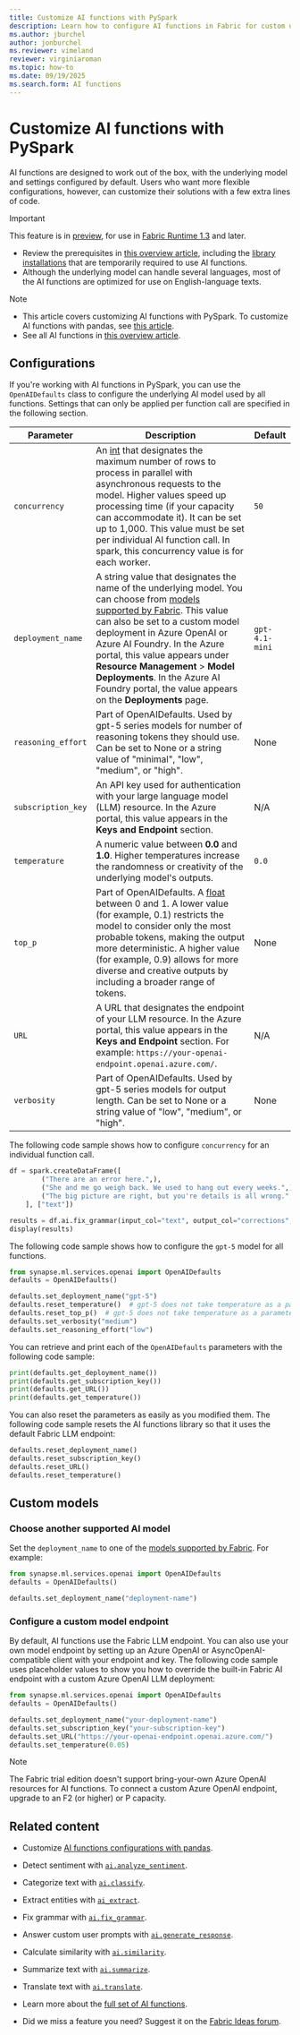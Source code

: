```yaml
---
title: Customize AI functions with PySpark
description: Learn how to configure AI functions in Fabric for custom use. For example, modifying the underlying LLM or other related settings with PySpark.
ms.author: jburchel
author: jonburchel
ms.reviewer: vimeland
reviewer: virginiaroman
ms.topic: how-to
ms.date: 09/19/2025
ms.search.form: AI functions
---
```


# Customize AI functions with PySpark

AI functions are designed to work out of the box, with the underlying model and settings configured by default. Users who want more flexible configurations, however, can customize their solutions with a few extra lines of code.

> [!IMPORTANT]
> This feature is in [preview](../../../get-started/preview.md), for use in [Fabric Runtime 1.3](../../../data-engineering/runtime-1-3.md) and later.
>
> - Review the prerequisites in [this overview article](../overview.md), including the [library installations](../overview.md#getting-started-with-ai-functions) that are temporarily required to use AI functions.
> - Although the underlying model can handle several languages, most of the AI functions are optimized for use on English-language texts.

> [!NOTE]
> - This article covers customizing AI functions with PySpark. To customize AI functions with pandas, see [this article](../pandas/configuration.md).
> - See all AI functions in [this overview article](../overview.md).

## Configurations

If you're working with AI functions in PySpark, you can use the `OpenAIDefaults` class to configure the underlying AI model used by all functions. Settings that can  only be applied per function call are specified in the following section.

| Parameter | Description | Default |
|---|---|---|
| `concurrency` | An [int](https://docs.python.org/3/library/functions.html#int) that designates the maximum number of rows to process in parallel with asynchronous requests to the model. Higher values speed up processing time (if your capacity can accommodate it). It can be set up to 1,000. This value must be set per individual AI function call. In spark, this concurrency value is for each worker. | `50` |
| `deployment_name` | A string value that designates the name of the underlying model. You can choose from [models supported by Fabric](../../ai-services/ai-services-overview.md#azure-openai-service). This value can also be set to a custom model deployment in Azure OpenAI or Azure AI Foundry. In the Azure portal, this value appears under **Resource Management** > **Model Deployments**. In the Azure AI Foundry portal, the value appears on the **Deployments** page.  | `gpt-4.1-mini` |
| `reasoning_effort` | Part of OpenAIDefaults. Used by gpt-5 series models for number of reasoning tokens they should use. Can be set to None or a string value of "minimal", "low", "medium", or "high". | None |
| `subscription_key` | An API key used for authentication with your large language model (LLM) resource. In the Azure portal, this value appears in the **Keys and Endpoint** section. | N/A |
| `temperature` | A numeric value between **0.0** and **1.0**. Higher temperatures increase the randomness or creativity of the underlying model's outputs. | `0.0` |
| `top_p` | Part of OpenAIDefaults. A [float](https://docs.python.org/3/library/functions.html#float) between 0 and 1. A lower value (for example, 0.1) restricts the model to consider only the most probable tokens, making the output more deterministic. A higher value (for example, 0.9) allows for more diverse and creative outputs by including a broader range of tokens. | None |
| `URL`| A URL that designates the endpoint of your LLM resource. In the Azure portal, this value appears in the **Keys and Endpoint** section. For example: `https://your-openai-endpoint.openai.azure.com/`. | N/A |
| `verbosity` | Part of OpenAIDefaults. Used by gpt-5 series models for output length. Can be set to None or a string value of "low", "medium", or "high". | None |

The following code sample shows how to configure `concurrency` for an individual function call.

```python
df = spark.createDataFrame([
        ("There are an error here.",),
        ("She and me go weigh back. We used to hang out every weeks.",),
        ("The big picture are right, but you're details is all wrong.",)
    ], ["text"])

results = df.ai.fix_grammar(input_col="text", output_col="corrections", concurrency=200)
display(results)
```

The following code sample shows how to configure the `gpt-5` model for all functions.

```python
from synapse.ml.services.openai import OpenAIDefaults
defaults = OpenAIDefaults()

defaults.set_deployment_name("gpt-5")
defaults.reset_temperature()  # gpt-5 does not take temperature as a parameter
defaults.reset_top_p()  # gpt-5 does not take temperature as a parameter
defaults.set_verbosity("medium")
defaults.set_reasoning_effort("low")
```

You can retrieve and print each of the `OpenAIDefaults` parameters with the following code sample:

```python
print(defaults.get_deployment_name())
print(defaults.get_subscription_key())
print(defaults.get_URL())
print(defaults.get_temperature())
```

You can also reset the parameters as easily as you modified them. The following code sample resets the AI functions library so that it uses the default Fabric LLM endpoint:

```python
defaults.reset_deployment_name()
defaults.reset_subscription_key()
defaults.reset_URL()
defaults.reset_temperature()
```

## Custom models

### Choose another supported AI model

Set the `deployment_name` to one of the [models supported by Fabric](../../ai-services/ai-services-overview.md#azure-openai-service). For example:

```python
from synapse.ml.services.openai import OpenAIDefaults
defaults = OpenAIDefaults()

defaults.set_deployment_name("deployment-name")
```

### Configure a custom model endpoint

By default, AI functions use the Fabric LLM endpoint. You can also use your own model endpoint by setting up an Azure OpenAI or AsyncOpenAI-compatible client with your endpoint and key. The following code sample uses placeholder values to show you how to override the built-in Fabric AI endpoint with a custom Azure OpenAI LLM deployment:

```python
from synapse.ml.services.openai import OpenAIDefaults
defaults = OpenAIDefaults()

defaults.set_deployment_name("your-deployment-name")
defaults.set_subscription_key("your-subscription-key")
defaults.set_URL("https://your-openai-endpoint.openai.azure.com/")
defaults.set_temperature(0.05)
```

> [!NOTE]
>
> The Fabric trial edition doesn't support bring-your-own Azure OpenAI resources for AI functions. To connect a custom Azure OpenAI endpoint, upgrade to an F2 (or higher) or P capacity.

## Related content

- Customize [AI functions configurations with pandas](../pandas/configuration.md).
- Detect sentiment with [`ai.analyze_sentiment`](./analyze-sentiment.md).
- Categorize text with [`ai.classify`](./classify.md).
- Extract entities with [`ai_extract`](./extract.md).
- Fix grammar with [`ai.fix_grammar`](./fix-grammar.md).
- Answer custom user prompts with [`ai.generate_response`](./generate-response.md).
- Calculate similarity with [`ai.similarity`](./similarity.md).
- Summarize text with [`ai.summarize`](./summarize.md).
- Translate text with [`ai.translate`](./translate.md).

- Learn more about the [full set of AI functions](../overview.md).
- Did we miss a feature you need? Suggest it on the [Fabric Ideas forum](https://ideas.fabric.microsoft.com/).
